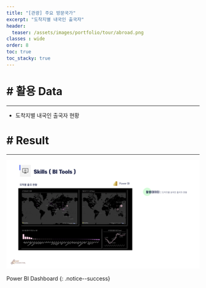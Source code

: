 ```yaml
---
title: "[관광] 주요 방문국가"
excerpt: "도착지별 내국인 출국자"
header:
  teaser: /assets/images/portfolio/tour/abroad.png
classes : wide
order: 8
toc: true
toc_stacky: true
---
```


# # 활용 Data
---
* 도착지별 내국인 출국자 현황 <br>


# # Result
---

![result](/assets/images/portfolio/tour/abroad_result.png)

Power BI Dashboard 
{: .notice--success}


